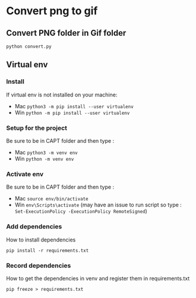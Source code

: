 # Convert png to gif

## Convert PNG folder in Gif folder
```python convert.py```

## Virtual env
### Install
If virtual env is not installed on your machine: 
* Mac `python3 -m pip install --user virtualenv`
* Win `python -m pip install --user virtualenv`

### Setup for the project
Be sure to be in CAPT folder and then type : 
* Mac `python3 -m venv env`
* Win `python -m venv env`

### Activate env
Be sure to be in CAPT folder and then type : 
* Mac `source env/bin/activate`
* Win `env\Scripts\activate` (may have an issue to run script so type : `Set-ExecutionPolicy -ExecutionPolicy RemoteSigned`)

### Add dependencies
How to install dependencies
```
pip install -r requirements.txt
```

### Record dependencies
How to get the dependencies in venv and register them in requirements.txt 
```
pip freeze > requirements.txt
```